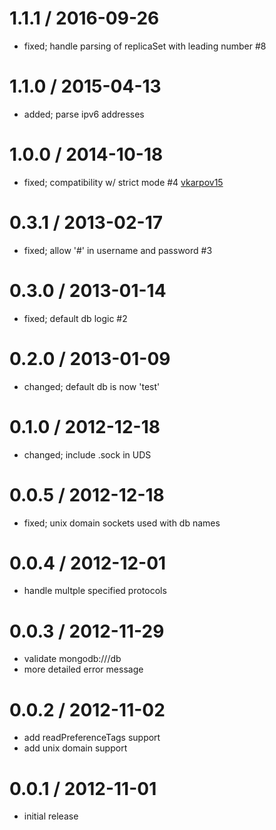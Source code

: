 1.1.1 / 2016-09-26
====
 * fixed; handle parsing of replicaSet with leading number #8

1.1.0 / 2015-04-13
====
 * added; parse ipv6 addresses

1.0.0 / 2014-10-18
====

 * fixed; compatibility w/ strict mode #4 [vkarpov15](https://github.com/vkarpov15)

0.3.1 / 2013-02-17
====

  * fixed; allow '#' in username and password #3

0.3.0 / 2013-01-14
====

  * fixed; default db logic #2

0.2.0 / 2013-01-09
====

  * changed; default db is now 'test'

0.1.0 / 2012-12-18
====

  * changed; include .sock in UDS

0.0.5 / 2012-12-18
====

  * fixed; unix domain sockets used with db names

0.0.4 / 2012-12-01
====

  * handle multple specified protocols

0.0.3 / 2012-11-29
====

  * validate mongodb:///db
  * more detailed error message

0.0.2 / 2012-11-02
====

  * add readPreferenceTags support
  * add unix domain support

0.0.1 / 2012-11-01
====

  * initial release
